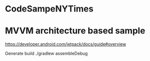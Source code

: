 # CodeSampeNYTimes
# MVVM architecture based sample
https://developer.android.com/jetpack/docs/guide#overview

Generate build
./gradlew assembleDebug
